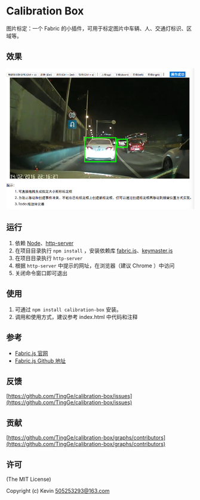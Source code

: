 # Calibration Box

图片标定：一个 Fabric 的小插件，可用于标定图片中车辆、人、交通灯标识、区域等。

## 效果

![](./assets/calibrationbox.png)

## 运行

1. 依赖 [Node](https://nodejs.org/)、[http-server](https://github.com/indexzero/http-server)
2. 在项目目录执行 `npm install` ，安装依赖库 [fabric.js](https://github.com/kangax/fabric.js/)、[keymaster.js](https://github.com/madrobby/keymaster) 
3. 在项目目录执行 `http-server`
4. 根据 `http-server` 中提示的网址，在浏览器（建议 Chrome ）中访问
5. 关闭命令窗口即可退出

## 使用

1. 可通过 `npm install calibration-box` 安装。
2. 调用和使用方式，建议参考 index.html 中代码和注释


## 参考

- [Fabric.js 官网](http://fabricjs.com/)
- [Fabric.js Github 地址](https://github.com/kangax/fabric.js/)

## 反馈

[https://github.com/TingGe/calibration-box/issues](https://github.com/TingGe/calibration-box/issues)

## 贡献

[https://github.com/TingGe/calibration-box/graphs/contributors](https://github.com/TingGe/calibration-box/graphs/contributors)

## 许可

(The MIT License)

Copyright (c)  Kevin [505253293@163.com](mailto:505253293@163.com)

